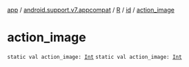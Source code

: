 [app](../../../index.md) / [android.support.v7.appcompat](../../index.md) / [R](../index.md) / [id](index.md) / [action_image](./action_image.md)

# action_image

`static val action_image: `[`Int`](https://kotlinlang.org/api/latest/jvm/stdlib/kotlin/-int/index.html)
`static val action_image: `[`Int`](https://kotlinlang.org/api/latest/jvm/stdlib/kotlin/-int/index.html)